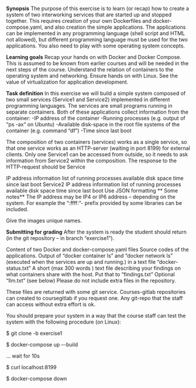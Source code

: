 **Synopsis**
The purpose of this exercise is to learn (or recap) how to create a system of two interworking services that are started up and stopped together. This requires creation of your own Dockerfiles and docker-compose.yaml, and also creation the simple applications. The applications can be implemented in any programming language (shell script and HTML not allowed), but different programming language must be used for the two applications. You also need to play with some operating system concepts.

**Learning goals**
Recap your hands on with Docker and Docker Compose. This is assumed to be known from earlier courses and will be needed in the next steps of the course.
Understand the relation of containers to the operating system and networking.
Ensure hands on with Linux.
See the value of virtualization for application development.

**Task definition**
In this exercise we will build a simple system composed of two small services (Service1 and Service2) implemented in different programming languages. The services are small programs running in separate containers. Both of these applications collect information from the container:
-IP address of the container
-Running processes (e.g. output of “ps -ax” on Ubuntu)
-Available disk-space in the root file systems of the container (e.g. command “df”)
-Time since last boot

The composition of two containers (services) works as a single service, so that one service works as an HTTP-server (waiting in port 8199) for external clients. Only one Service1 can be accessed from outside, so it needs to ask information from Service2 within the composition.
The response to the HTTP-request should be Service

IP address information
list of running processes
available disk space
time since last boot Service2
IP address information
list of running processes
available disk space
time since last boot
Use JSON formatting
**
Some notes**
The IP address may be IP4 or IP6 address – depending on the system. For example the “:ffff:”- prefix provided by some libraries can be included.

Give the images unique names.

**Submitting for grading**
After the system is ready the student should return (in the git repository – in branch “exercise1”).

Content of two Docker and docker-compose.yaml files
Source codes of the applications.
Output of “docker container ls” and “docker network ls” (executed when the services are up and running.) in a text file “docker-status.txt”
A short (max 300 words ) text file describing your findings on what containers share with the host. Put that to “findings.txt”
Optional “llm.txt” (see below)
Please do not include extra files in the repository.

These files are returned with some git service. Courses-gitlab repositories can created to coursegitlab if you request one. Any git-repo that the staff can access without extra effort is ok.

You should prepare your system in a way that the course staff can test the system with the following procedure (on Linux):

$ git clone -b exercise1

$ docker-compose up –-build

… wait for 10s

$ curl localhost:8199

$ docker-compose down
